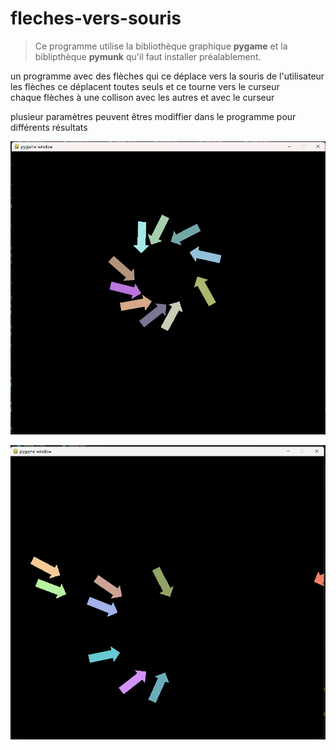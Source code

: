 # fleches-vers-souris

> Ce programme utilise la bibliothèque graphique **pygame** et la biblipthèque **pymunk** qu'il faut installer préalablement.

un programme avec des flèches qui ce déplace vers la souris de l'utilisateur  
les flèches ce déplacent toutes seuls et ce tourne vers le curseur  
chaque flèches à une collison avec les autres et avec le curseur

plusieur paramètres peuvent êtres modiffier dans le programme pour différents résultats

![img](https://github.com/Hyrhoo/fleches-vers-souris/blob/main/img/image.png)

![img](https://github.com/Hyrhoo/fleches-vers-souris/blob/main/img/image2.png)
